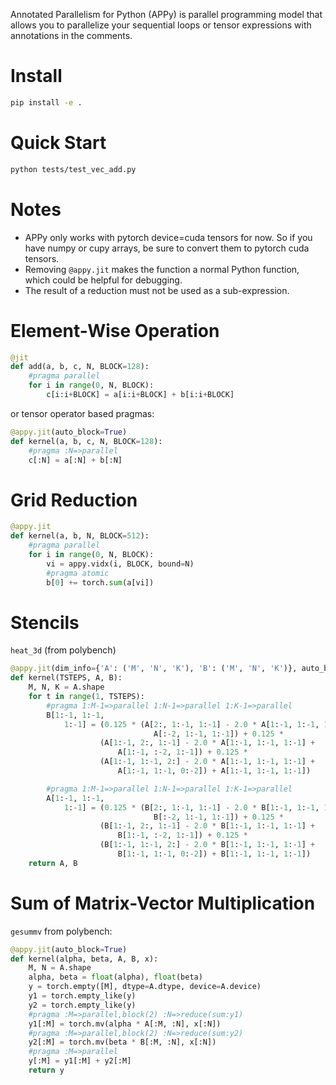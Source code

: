 Annotated Parallelism for Python (APPy) is parallel programming model that allows you to parallelize your sequential loops or tensor expressions with annotations in the comments.


# Install

```bash
pip install -e .
```

# Quick Start

```bash
python tests/test_vec_add.py
```

# Notes

* APPy only works with pytorch device=cuda tensors for now. So if you have
numpy or cupy arrays, be sure to convert them to pytorch cuda tensors.
* Removing `@appy.jit` makes the function a normal Python function, which
could be helpful for debugging.
* The result of a reduction must not be used as a sub-expression.


# Element-Wise Operation
```python
@jit
def add(a, b, c, N, BLOCK=128):
    #pragma parallel
    for i in range(0, N, BLOCK):  
        c[i:i+BLOCK] = a[i:i+BLOCK] + b[i:i+BLOCK]
```

or tensor operator based pragmas:
```python
@appy.jit(auto_block=True)
def kernel(a, b, c, N, BLOCK=128):
    #pragma :N=>parallel
    c[:N] = a[:N] + b[:N]
```


# Grid Reduction

```python
@appy.jit
def kernel(a, b, N, BLOCK=512):
    #pragma parallel
    for i in range(0, N, BLOCK):  
        vi = appy.vidx(i, BLOCK, bound=N)
        #pragma atomic
        b[0] += torch.sum(a[vi])
```


# Stencils

`heat_3d` (from polybench)
```python
@appy.jit(dim_info={'A': ('M', 'N', 'K'), 'B': ('M', 'N', 'K')}, auto_block=True)
def kernel(TSTEPS, A, B):
    M, N, K = A.shape
    for t in range(1, TSTEPS):
        #pragma 1:M-1=>parallel 1:N-1=>parallel 1:K-1=>parallel
        B[1:-1, 1:-1,
            1:-1] = (0.125 * (A[2:, 1:-1, 1:-1] - 2.0 * A[1:-1, 1:-1, 1:-1] +
                                A[:-2, 1:-1, 1:-1]) + 0.125 *
                    (A[1:-1, 2:, 1:-1] - 2.0 * A[1:-1, 1:-1, 1:-1] +
                        A[1:-1, :-2, 1:-1]) + 0.125 *
                    (A[1:-1, 1:-1, 2:] - 2.0 * A[1:-1, 1:-1, 1:-1] +
                        A[1:-1, 1:-1, 0:-2]) + A[1:-1, 1:-1, 1:-1])

        #pragma 1:M-1=>parallel 1:N-1=>parallel 1:K-1=>parallel
        A[1:-1, 1:-1,
            1:-1] = (0.125 * (B[2:, 1:-1, 1:-1] - 2.0 * B[1:-1, 1:-1, 1:-1] +
                                B[:-2, 1:-1, 1:-1]) + 0.125 *
                    (B[1:-1, 2:, 1:-1] - 2.0 * B[1:-1, 1:-1, 1:-1] +
                        B[1:-1, :-2, 1:-1]) + 0.125 *
                    (B[1:-1, 1:-1, 2:] - 2.0 * B[1:-1, 1:-1, 1:-1] +
                        B[1:-1, 1:-1, 0:-2]) + B[1:-1, 1:-1, 1:-1])
    return A, B
```

# Sum of Matrix-Vector Multiplication
`gesummv` from polybench:

```python
@appy.jit(auto_block=True)
def kernel(alpha, beta, A, B, x):
    M, N = A.shape
    alpha, beta = float(alpha), float(beta)
    y = torch.empty([M], dtype=A.dtype, device=A.device)
    y1 = torch.empty_like(y)
    y2 = torch.empty_like(y)
    #pragma :M=>parallel,block(2) :N=>reduce(sum:y1)
    y1[:M] = torch.mv(alpha * A[:M, :N], x[:N])
    #pragma :M=>parallel,block(2) :N=>reduce(sum:y2)
    y2[:M] = torch.mv(beta * B[:M, :N], x[:N])
    #pragma :M=>parallel
    y[:M] = y1[:M] + y2[:M]
    return y
```
